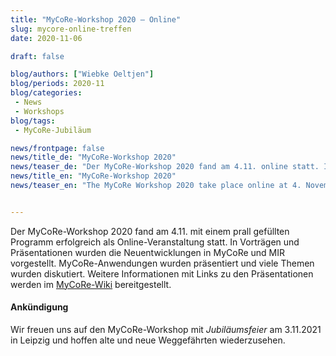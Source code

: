```yaml
---
title: "MyCoRe-Workshop 2020 — Online"
slug: mycore-online-treffen
date: 2020-11-06

draft: false

blog/authors: ["Wiebke Oeltjen"]
blog/periods: 2020-11
blog/categories:
 - News
 - Workshops
blog/tags:
 - MyCoRe-Jubiläum

news/frontpage: false
news/title_de: "MyCoRe-Workshop 2020"
news/teaser_de: "Der MyCoRe-Workshop 2020 fand am 4.11. online statt. In Vorträgen und Präsentationen wurde Neues in MyCoRe und MIR vorgestellt."
news/title_en: "MyCoRe-Workshop 2020"
news/teaser_en: "The MyCoRe Workshop 2020 take place online at 4. November 2020. New developement in MyCoRe and MIR were presented."


---
```


Der MyCoRe-Workshop 2020 fand am 4.11. mit einem prall gefüllten Programm erfolgreich als Online-Veranstaltung statt. In Vorträgen und Präsentationen wurden die Neuentwicklungen in MyCoRe und MIR vorgestellt. MyCoRe-Anwendungen wurden präsentiert und viele Themen wurden diskutiert. Weitere Informationen mit Links zu den Präsentationen werden im [MyCoRe-Wiki](https://cmswiki.rrz.uni-hamburg.de/hummel/MyCoRe/Organisation/AnwenderWorkshop2020) bereitgestellt. 


<h4>Ankündigung</h4>
<p>
Wir freuen uns auf den MyCoRe-Workshop mit <em>Jubiläumsfeier</em> am 3.11.2021 in Leipzig und hoffen alte und neue Weggefährten wiederzusehen. </p>